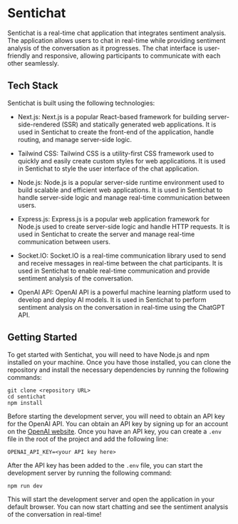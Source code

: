 # Sentichat

Sentichat is a real-time chat application that integrates sentiment analysis. The application allows users to chat in real-time while providing sentiment analysis of the conversation as it progresses. The chat interface is user-friendly and responsive, allowing participants to communicate with each other seamlessly.

## Tech Stack

Sentichat is built using the following technologies:

- Next.js: Next.js is a popular React-based framework for building server-side-rendered (SSR) and statically generated web applications. It is used in Sentichat to create the front-end of the application, handle routing, and manage server-side logic.

- Tailwind CSS: Tailwind CSS is a utility-first CSS framework used to quickly and easily create custom styles for web applications. It is used in Sentichat to style the user interface of the chat application.

- Node.js: Node.js is a popular server-side runtime environment used to build scalable and efficient web applications. It is used in Sentichat to handle server-side logic and manage real-time communication between users.

- Express.js: Express.js is a popular web application framework for Node.js used to create server-side logic and handle HTTP requests. It is used in Sentichat to create the server and manage real-time communication between users.

- Socket.IO: Socket.IO is a real-time communication library used to send and receive messages in real-time between the chat participants. It is used in Sentichat to enable real-time communication and provide sentiment analysis of the conversation.

- OpenAI API: OpenAI API is a powerful machine learning platform used to develop and deploy AI models. It is used in Sentichat to perform sentiment analysis on the conversation in real-time using the ChatGPT API.
## Getting Started

To get started with Sentichat, you will need to have Node.js and npm installed on your machine. Once you have those installed, you can clone the repository and install the necessary dependencies by running the following commands:

```
git clone <repository URL>
cd sentichat
npm install
```

Before starting the development server, you will need to obtain an API key for the OpenAI API. You can obtain an API key by signing up for an account on the [OpenAI website](https://openai.com/). Once you have an API key, you can create a `.env` file in the root of the project and add the following line:

```
OPENAI_API_KEY=<your API key here>
```

After the API key has been added to the `.env` file, you can start the development server by running the following command:

```
npm run dev
```

This will start the development server and open the application in your default browser. You can now start chatting and see the sentiment analysis of the conversation in real-time!
